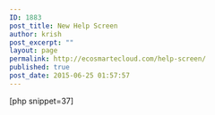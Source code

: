 ```yaml
---
ID: 1883
post_title: New Help Screen
author: krish
post_excerpt: ""
layout: page
permalink: http://ecosmartecloud.com/help-screen/
published: true
post_date: 2015-06-25 01:57:57
---
```

[php snippet=37]